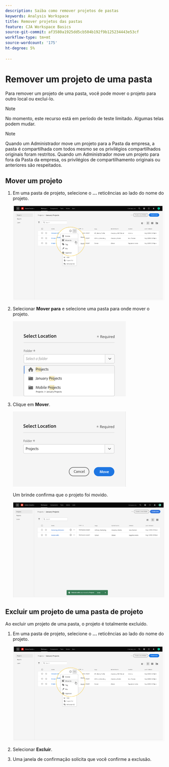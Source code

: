 ```yaml
---
description: Saiba como remover projetos de pastas
keywords: Analysis Workspace
title: Remover projetos das pastas
feature: CJA Workspace Basics
source-git-commit: af3580a1925dd5cb504b192f9b125234443e53cf
workflow-type: tm+mt
source-wordcount: '175'
ht-degree: 5%

---
```



# Remover um projeto de uma pasta

Para remover um projeto de uma pasta, você pode mover o projeto para outro local ou excluí-lo.

>[!NOTE]
>
>No momento, este recurso está em período de teste limitado. Algumas telas podem mudar.

>[!NOTE]
>
>Quando um Administrador move um projeto para a Pasta da empresa, a pasta é compartilhada com todos mesmo se os privilégios compartilhados originais foram restritos. Quando um Administrador move um projeto para fora da Pasta da empresa, os privilégios de compartilhamento originais ou anteriores são respeitados.

## Mover um projeto

1. Em uma pasta de projeto, selecione o **...** reticências ao lado do nome do projeto.

   ![](/help/analysis-workspace/build-workspace-project/assets/move1.png)

1. Selecionar **Mover para** e selecione uma pasta para onde mover o projeto.

   ![](/help/analysis-workspace/build-workspace-project/assets/move-select-location.png)

1. Clique em **Mover**.

   ![](/help/analysis-workspace/build-workspace-project/assets/move-click-move.png)

   Um brinde confirma que o projeto foi movido.

   ![](/help/analysis-workspace/build-workspace-project/assets/move-project-moved.png)

## Excluir um projeto de uma pasta de projeto

Ao excluir um projeto de uma pasta, o projeto é totalmente excluído.

1. Em uma pasta de projeto, selecione o **...** reticências ao lado do nome do projeto.

   ![](/help/analysis-workspace/build-workspace-project/assets/move1.png)

1. Selecionar **Excluir**.

1. Uma janela de confirmação solicita que você confirme a exclusão.
